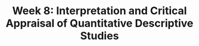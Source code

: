 ---
title: 'Week 8: Interpretation and Critical Appraisal of Quantitative Descriptive Studies'
description:
  'Important concepts regarding the purpose and major approaches foq quantitative description.'
prev: null
next: null
type: chapter
id: 9
---